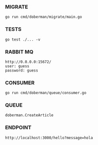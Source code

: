 ### MIGRATE 
```
go run cmd/doberman/migrate/main.go
```
### TESTS
```
go test ./... -v
```

### RABBIT MQ
```
http://0.0.0.0:15672/
user: guess
password: guess
```
### CONSUMER 
```
go run cmd/doberman/queue/consumer.go 
```
### QUEUE
```
doberman.CreateArticle
```

### ENDPOINT 
```
http://localhost:3000/hello?message=hola
```
